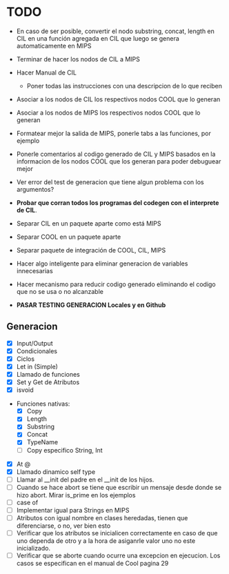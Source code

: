 # TODO

- En caso de ser posible, convertir el nodo substring, concat, length en CIL en una función agregada en CIL que luego se genera automaticamente en MIPS
- Terminar de hacer los nodos de CIL a MIPS
- Hacer Manual de CIL
  - Poner todas las instrucciones con una descripcion de lo que reciben

- Asociar a los nodos de CIL los respectivos nodos COOL que lo generan
- Asociar a los nodos de MIPS los respectivos nodos COOL que lo generan
- Formatear mejor la salida de MIPS, ponerle tabs a las funciones, por ejemplo
- Ponerle comentarios al codigo generado de CIL y MIPS basados en la informacion de los nodos COOL que los generan para poder debuguear mejor

- Ver error del test de generacion que tiene algun problema con los argumentos?

- **Probar que corran todos los programas del codegen con el interprete de CIL**.
- Separar CIL en un paquete aparte como está MIPS
- Separar COOL en un paquete aparte
- Separar paquete de integración de COOL, CIL, MIPS

- Hacer algo inteligente para eliminar generacion de variables innecesarias
- Hacer mecanismo para reducir codigo generado eliminando el codigo que no se usa o no alcanzable
- **PASAR TESTING GENERACION Locales y en Github**


## Generacion

- [x] Input/Output
- [x] Condicionales
- [x] Ciclos
- [x] Let in (Simple)
- [x] Llamado de funciones
- [x] Set y Get de Atributos
- [x] isvoid
- Funciones nativas:
  - [x] Copy
  - [x] Length
  - [x] Substring
  - [x] Concat
  - [x] TypeName
  - [ ] Copy especifico String, Int
- [x] At @
- [x] Llamado dinamico self type
- [ ] Llamar al __init del padre en el __init de los hijos.
- [ ] Cuando se hace abort se tiene que escribir un mensaje desde donde se hizo abort. Mirar is_prime en los ejemplos
- [ ] case of
- [ ] Implementar igual para Strings en MIPS
- [ ] Atributos con igual nombre en clases heredadas, tienen que diferenciarse, o no, ver bien esto
- [ ] Verificar que los atributos se inicialicen correctamente en caso de que uno dependa de otro y a la hora de asiganrle valor uno no este inicializado.
- [ ] Verificar que se aborte cuando ocurre una excepcion en ejecucion. Los casos se especifican en el manual de Cool pagina 29